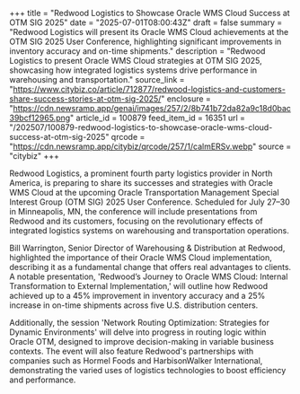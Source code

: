 +++
title = "Redwood Logistics to Showcase Oracle WMS Cloud Success at OTM SIG 2025"
date = "2025-07-01T08:00:43Z"
draft = false
summary = "Redwood Logistics will present its Oracle WMS Cloud achievements at the OTM SIG 2025 User Conference, highlighting significant improvements in inventory accuracy and on-time shipments."
description = "Redwood Logistics to present Oracle WMS Cloud strategies at OTM SIG 2025, showcasing how integrated logistics systems drive performance in warehousing and transportation."
source_link = "https://www.citybiz.co/article/712877/redwood-logistics-and-customers-share-success-stories-at-otm-sig-2025/"
enclosure = "https://cdn.newsramp.app/genai/images/257/2/8b741b72da82a9c18d0bac39bcf12965.png"
article_id = 100879
feed_item_id = 16351
url = "/202507/100879-redwood-logistics-to-showcase-oracle-wms-cloud-success-at-otm-sig-2025"
qrcode = "https://cdn.newsramp.app/citybiz/qrcode/257/1/calmERSv.webp"
source = "citybiz"
+++

<p>Redwood Logistics, a prominent fourth party logistics provider in North America, is preparing to share its successes and strategies with Oracle WMS Cloud at the upcoming Oracle Transportation Management Special Interest Group (OTM SIG) 2025 User Conference. Scheduled for July 27–30 in Minneapolis, MN, the conference will include presentations from Redwood and its customers, focusing on the revolutionary effects of integrated logistics systems on warehousing and transportation operations.</p><p>Bill Warrington, Senior Director of Warehousing & Distribution at Redwood, highlighted the importance of their Oracle WMS Cloud implementation, describing it as a fundamental change that offers real advantages to clients. A notable presentation, 'Redwood’s Journey to Oracle WMS Cloud: Internal Transformation to External Implementation,' will outline how Redwood achieved up to a 45% improvement in inventory accuracy and a 25% increase in on-time shipments across five U.S. distribution centers.</p><p>Additionally, the session 'Network Routing Optimization: Strategies for Dynamic Environments' will delve into progress in routing logic within Oracle OTM, designed to improve decision-making in variable business contexts. The event will also feature Redwood's partnerships with companies such as Hormel Foods and HarbisonWalker International, demonstrating the varied uses of logistics technologies to boost efficiency and performance.</p>